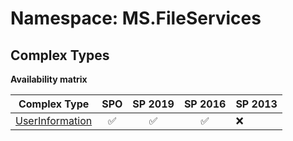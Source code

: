 # Namespace: MS.FileServices

## Complex Types

**Availability matrix**

Complex Type | SPO | SP 2019 | SP 2016 | SP 2013
----------|:---:|:-------:|:-------:|:-------
[UserInformation](./ComplexTypes/UserInformation.md) | ✅ | ✅ | ✅ | ❌
